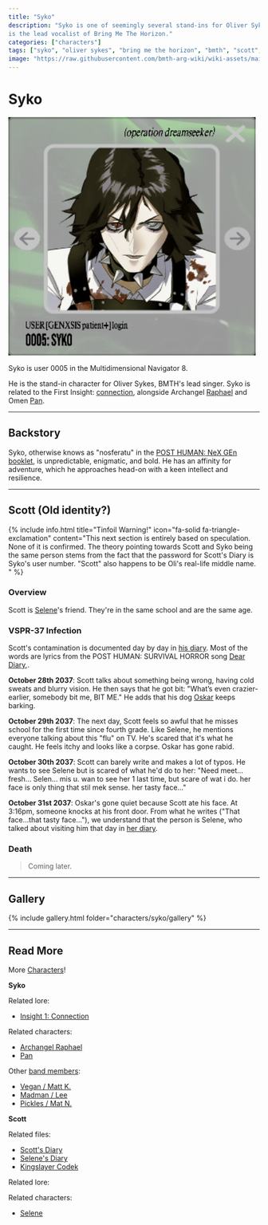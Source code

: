 ```yaml
---
title: "Syko"
description: "Syko is one of seemingly several stand-ins for Oliver Sykes in-universe. Oli, as the fans refer to him, 
is the lead vocalist of Bring Me The Horizon."
categories: ["characters"]
tags: ["syko", "oliver sykes", "bring me the horizon", "bmth", "scott", "oskar", "dear diary"]
image: "https://raw.githubusercontent.com/bmth-arg-wiki/wiki-assets/main/characters/syko/5syko.png"
---
```

# Syko

![Syko Avatar](https://raw.githubusercontent.com/bmth-arg-wiki/wiki-assets/main/characters/syko/5syko.png)

Syko is user 0005 in the Multidimensional Navigator 8.

He is the stand-in character for Oliver Sykes, BMTH's lead singer.
Syko is related to the First Insight: [connection](../lore/insight1-connection), 
alongside Archangel [Raphael](raphael) and Omen [Pan](pan).

***

## Backstory

Syko, otherwise knows as "nosferatu" in the [POST HUMAN: NeX GEn booklet](../lore/booklet), 
is unpredictable, enigmatic, and bold. He has an affinity for adventure,
which he approaches head-on with a keen intellect and resilience.

***

## Scott (Old identity?)

{% include info.html 
title="Tinfoil Warning!" 
icon="fa-solid fa-triangle-exclamation"
content="This next section is entirely based on speculation. None of it is confirmed.
The theory pointing towards Scott and Syko being the same person stems from the fact that the password
for Scott's Diary is Syko's user number. "Scott" also happens to be Oli's real-life middle name. " 
%}

### Overview

Scott is [Selene](selene)'s friend.
They're in the same school and are the same age.

### VSPR-37 Infection

Scott's contamination is documented day by day in [his diary](../for-sof/scott_personal_journal).
Most of the words are lyrics from the POST HUMAN: SURVIVAL HORROR song [Dear Diary,](../music/song-dear-diary).

**October 28th 2037**:
Scott talks about something being wrong, having cold sweats and blurry vision.
He then says that he got bit: "What’s even crazier-earlier, somebody bit me, BIT ME." 
He adds that his dog [Oskar](#gallery) keeps barking.

**October 29th 2037**:
The next day, Scott feels so awful that he misses school for the first time since fourth grade.
Like Selene, he mentions everyone talking about this "flu" on TV. 
He's scared that it's what he caught. He feels itchy and looks like a corpse. 
Oskar has gone rabid.

**October 30th 2037**:
Scott can barely write and makes a lot of typos.
He wants to see Selene but is scared of what he'd do to her: 
"Need meet… fresh… Selen… mis u. 
wan to see her 1 last time, but scare of wat i do. 
her face is only thing that stil mek sense. her tasty face…"

**October 31st 2037**:
Oskar's gone quiet because Scott ate his face.
At 3:16pm, someone knocks at his front door.
From what he writes ("That face…that tasty face…"), we understand that the person is Selene,
who talked about visiting him that day in [her diary](../for-sof/selene_personal_journal).

### Death

> Coming later.

***

## Gallery

{% include gallery.html folder="characters/syko/gallery" %}

***

## Read More

More [Characters](characters)!

**Syko**

Related lore:

- [Insight 1: Connection](../lore/insight1-connection)

Related characters:

- [Archangel Raphael](raphael)
- [Pan](pan)

Other [band members](characters#band-members):

- [Vegan / Matt K.](vegan)
- [Madman / Lee](madman)
- [Pickles / Mat N.](pickles)


**Scott**

Related files:

- [Scott's Diary](../for-sof/scott_personal_journal)
- [Selene's Diary](../for-sof/selene_personal_journal)
- [Kingslayer Codek](../for-sof/kingslayercodec)

Related lore:

Related characters:

- [Selene](selene)